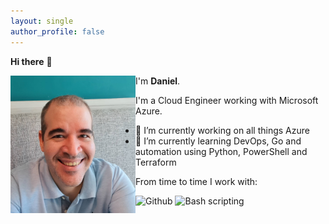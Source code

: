 ```yaml
---
layout: single
author_profile: false
---
```




**Hi there** 👋

<div style="text-align: left">
<img style="float:left" src="images/danielfv-profile.png" width="200px" />

I'm <strong>Daniel</strong>.
</div>

I'm a Cloud Engineer working with Microsoft Azure.

- 🔭 I’m currently working on all things Azure 
- 🌱 I’m currently learning DevOps, Go and automation using Python, PowerShell and Terraform

From time to time I work with:

<img src="https://img.icons8.com/material-outlined/50/4a90e2/github.png" title="Github" />
<img src="https://img.icons8.com/ios-glyphs/50/4a90e2/console.png" title="Bash scripting"/>



